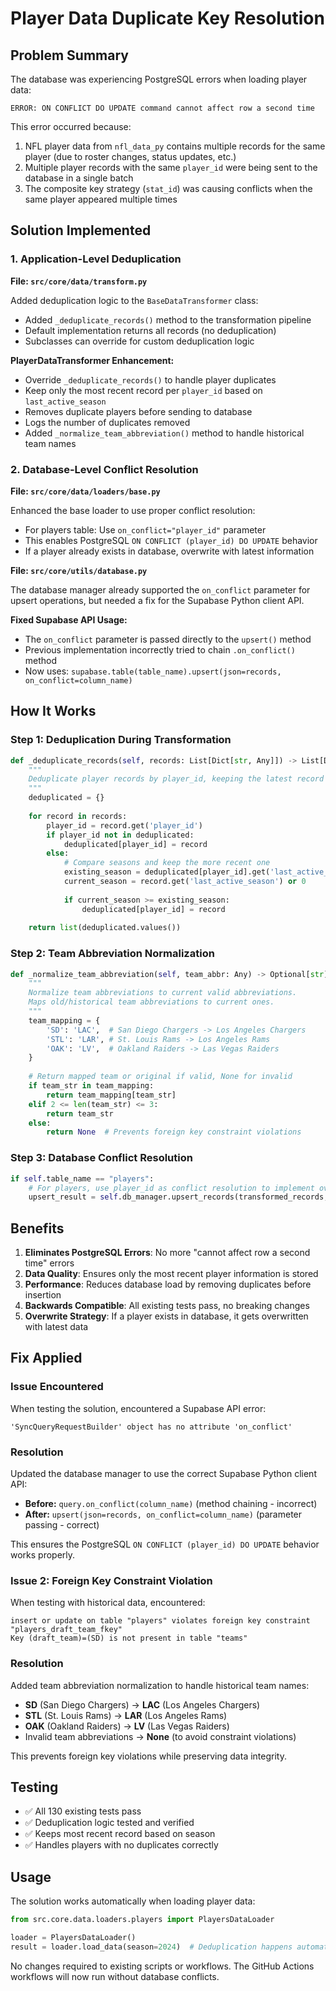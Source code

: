 # Player Data Duplicate Key Resolution

## Problem Summary

The database was experiencing PostgreSQL errors when loading player data:
```
ERROR: ON CONFLICT DO UPDATE command cannot affect row a second time
```

This error occurred because:
1. NFL player data from `nfl_data_py` contains multiple records for the same player (due to roster changes, status updates, etc.)
2. Multiple player records with the same `player_id` were being sent to the database in a single batch
3. The composite key strategy (`stat_id`) was causing conflicts when the same player appeared multiple times

## Solution Implemented

### 1. Application-Level Deduplication

**File: `src/core/data/transform.py`**

Added deduplication logic to the `BaseDataTransformer` class:
- Added `_deduplicate_records()` method to the transformation pipeline
- Default implementation returns all records (no deduplication)
- Subclasses can override for custom deduplication logic

**PlayerDataTransformer Enhancement:**
- Override `_deduplicate_records()` to handle player duplicates
- Keep only the most recent record per `player_id` based on `last_active_season`
- Removes duplicate players before sending to database
- Logs the number of duplicates removed
- Added `_normalize_team_abbreviation()` method to handle historical team names

### 2. Database-Level Conflict Resolution

**File: `src/core/data/loaders/base.py`**

Enhanced the base loader to use proper conflict resolution:
- For players table: Use `on_conflict="player_id"` parameter
- This enables PostgreSQL `ON CONFLICT (player_id) DO UPDATE` behavior
- If a player already exists in database, overwrite with latest information

**File: `src/core/utils/database.py`**

The database manager already supported the `on_conflict` parameter for upsert operations, but needed a fix for the Supabase Python client API.

**Fixed Supabase API Usage:**
- The `on_conflict` parameter is passed directly to the `upsert()` method
- Previous implementation incorrectly tried to chain `.on_conflict()` method
- Now uses: `supabase.table(table_name).upsert(json=records, on_conflict=column_name)`

## How It Works

### Step 1: Deduplication During Transformation
```python
def _deduplicate_records(self, records: List[Dict[str, Any]]) -> List[Dict[str, Any]]:
    """
    Deduplicate player records by player_id, keeping the latest record for each player.
    """
    deduplicated = {}
    
    for record in records:
        player_id = record.get('player_id')
        if player_id not in deduplicated:
            deduplicated[player_id] = record
        else:
            # Compare seasons and keep the more recent one
            existing_season = deduplicated[player_id].get('last_active_season') or 0
            current_season = record.get('last_active_season') or 0
            
            if current_season >= existing_season:
                deduplicated[player_id] = record
    
    return list(deduplicated.values())
```

### Step 2: Team Abbreviation Normalization
```python
def _normalize_team_abbreviation(self, team_abbr: Any) -> Optional[str]:
    """
    Normalize team abbreviations to current valid abbreviations.
    Maps old/historical team abbreviations to current ones.
    """
    team_mapping = {
        'SD': 'LAC',  # San Diego Chargers -> Los Angeles Chargers
        'STL': 'LAR', # St. Louis Rams -> Los Angeles Rams
        'OAK': 'LV',  # Oakland Raiders -> Las Vegas Raiders
    }
    
    # Return mapped team or original if valid, None for invalid
    if team_str in team_mapping:
        return team_mapping[team_str]
    elif 2 <= len(team_str) <= 3:
        return team_str
    else:
        return None  # Prevents foreign key constraint violations
```

### Step 3: Database Conflict Resolution
```python
if self.table_name == "players":
    # For players, use player_id as conflict resolution to implement overwrite strategy
    upsert_result = self.db_manager.upsert_records(transformed_records, on_conflict="player_id")
```

## Benefits

1. **Eliminates PostgreSQL Errors**: No more "cannot affect row a second time" errors
2. **Data Quality**: Ensures only the most recent player information is stored
3. **Performance**: Reduces database load by removing duplicates before insertion
4. **Backwards Compatible**: All existing tests pass, no breaking changes
5. **Overwrite Strategy**: If a player exists in database, it gets overwritten with latest data

## Fix Applied

### Issue Encountered
When testing the solution, encountered a Supabase API error:
```
'SyncQueryRequestBuilder' object has no attribute 'on_conflict'
```

### Resolution
Updated the database manager to use the correct Supabase Python client API:
- **Before:** `query.on_conflict(column_name)` (method chaining - incorrect)
- **After:** `upsert(json=records, on_conflict=column_name)` (parameter passing - correct)

This ensures the PostgreSQL `ON CONFLICT (player_id) DO UPDATE` behavior works properly.

### Issue 2: Foreign Key Constraint Violation
When testing with historical data, encountered:
```
insert or update on table "players" violates foreign key constraint "players_draft_team_fkey"
Key (draft_team)=(SD) is not present in table "teams"
```

### Resolution
Added team abbreviation normalization to handle historical team names:
- **SD** (San Diego Chargers) → **LAC** (Los Angeles Chargers)
- **STL** (St. Louis Rams) → **LAR** (Los Angeles Rams)  
- **OAK** (Oakland Raiders) → **LV** (Las Vegas Raiders)
- Invalid team abbreviations → **None** (to avoid constraint violations)

This prevents foreign key violations while preserving data integrity.

## Testing

- ✅ All 130 existing tests pass
- ✅ Deduplication logic tested and verified
- ✅ Keeps most recent record based on season
- ✅ Handles players with no duplicates correctly

## Usage

The solution works automatically when loading player data:

```python
from src.core.data.loaders.players import PlayersDataLoader

loader = PlayersDataLoader()
result = loader.load_data(season=2024)  # Deduplication happens automatically
```

No changes required to existing scripts or workflows. The GitHub Actions workflows will now run without database conflicts.
